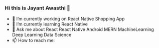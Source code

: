 ### Hi this is Jayant Awasthi 👋


- 🔭 I’m currently working on React Native Shopping App
- 🌱 I’m currently learning React Native
- 💬 Ask me about React React Native Android MERN MachineLearning Deep Learning Data Science 
- 📫 How to reach me:


